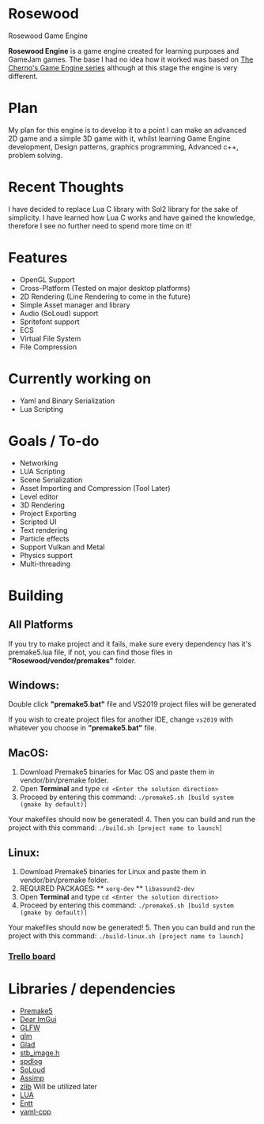 # Rosewood
Rosewood Game Engine

**Rosewood Engine** is a game engine created for learning purposes and GameJam games. The base I had no idea how it worked was based on [The Cherno's Game Engine series](https://www.youtube.com/watch?v=JxIZbV_XjAs&list=PLlrATfBNZ98dC-V-N3m0Go4deliWHPFwT) although at this stage the engine is very different.

# Plan
My plan for this engine is to develop it to a point I can make an advanced 2D game and a simple 3D game with it, whilst learning Game Engine development, Design patterns, graphics programming, Advanced c++, problem solving.

# Recent Thoughts
I have decided to replace Lua C library with Sol2 library for the sake of simplicity. I have learned how Lua C works and have gained the knowledge, therefore I see no further need to spend more time on it! 

# Features
* OpenGL Support
* Cross-Platform (Tested on major desktop platforms)
* 2D Rendering (Line Rendering to come in the future)
* Simple Asset manager and library
* Audio (SoLoud) support
* Spritefont support
* ECS
* Virtual File System
* File Compression

# Currently working on
* Yaml and Binary Serialization
* Lua Scripting

# Goals / To-do
* Networking
* LUA Scripting
* Scene Serialization
* Asset Importing and Compression (Tool Later)
* Level editor
* 3D Rendering
* Project Exporting
* Scripted UI
* Text rendering
* Particle effects
* Support Vulkan and Metal
* Physics support
* Multi-threading

# Building
## All Platforms
  If you try to make project and it fails, make sure every dependency has it's premake5.lua file, if not, you can find those files in **"Rosewood/vendor/premakes"** folder.
## Windows:

  Double click **"premake5.bat"** file and VS2019 project files will be generated
  
  If you wish to create project files for another IDE, change `vs2019` with whatever you choose in **"premake5.bat"** file.
  
## MacOS:
  1. Download Premake5 binaries for Mac OS and paste them in vendor/bin/premake folder.
  2. Open **Terminal** and type `cd <Enter the solution direction>`
  3. Proceed by entering this command:
  `./premake5.sh [build system (gmake by default)]`
  
  Your makefiles should now be generated!
  4. Then you can build and run the project with this command:
  `./build.sh [project name to launch]`

## Linux:
  1. Download Premake5 binaries for Linux and paste them in vendor/bin/premake folder.
  2. REQUIRED PACKAGES:
    ** `xorg-dev`
    ** `libasound2-dev`
  3. Open **Terminal** and type `cd <Enter the solution direction>`
  4. Proceed by entering this command:
  `./premake5.sh [build system (gmake by default)]`
  
  Your makefiles should now be generated!
  5. Then you can build and run the project with this command:
  `./build-linux.sh [project name to launch]`
### **[Trello board](https://trello.com/b/bTRVKkrL/rosewood-engine)**

# Libraries / dependencies
* [Premake5](https://github.com/premake/premake-core)
* [Dear ImGui](https://github.com/ocornut/imgui)
* [GLFW](https://github.com/glfw/glfw)
* [glm](https://github.com/g-truc/glm)
* [Glad](https://glad.dav1d.de/)
* [stb_image.h](https://github.com/nothings/stb/blob/master/stb_image.h)
* [spdlog](https://github.com/gabime/spdlog)
* [SoLoud](https://github.com/jarikomppa/soloud)
* [Assimp](https://github.com/assimp/assimp)
* [zlib](https://zlib.net) Will be utilized later
* [LUA](http://www.lua.org/home.html)
* [Entt](https://github.com/skypjack/entt)
* [yaml-cpp](https://github.com/jbeder/yaml-cpp)
